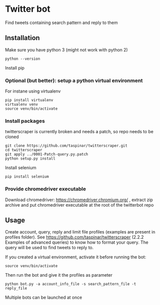 # Twitter bot

Find tweets containing search pattern and reply to them

## Installation

Make sure you have python 3 (might not work with python 2)

```python --version```

Install pip

### Optional (but better): setup a python virtual environment

For instane using virtualenv

```
pip install virtualenv
virtualenv venv
source venv/bin/activate
```

### Install packages

twitterscraper is currently broken and needs a patch, so repo needs to be cloned

```
git clone https://github.com/taspinar/twitterscraper.git
cd twitterscraper
git apply ../0001-Patch-query.py.patch
python setup.py install
```

Install selenium

```
pip install selenium
```

### Provide chromedriver executable

Download chromedriver: https://chromedriver.chromium.org/ , extract zip archive and put chromedriver executable at the root of the twitterbot repo

## Usage

Create account, query, reply and limit file profiles (examples are present in profiles folder). 
See https://github.com/taspinar/twitterscraper (2.2.2 Examples of advanced queries) to know how to format your query.
The query will be used to find tweets to reply to.

If you created a virtual environment, activate it before running the bot:

```
source venv/bin/activate
```

Then run the bot and give it the profiles as parameter

```
python bot.py -a account_info_file -s search_pattern_file -t reply_file
```

Multiple bots can be launched at once
